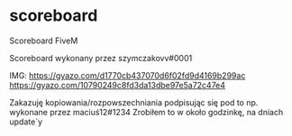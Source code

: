 # scoreboard
Scoreboard FiveM


Scoreboard wykonany przez szymczakovv#0001

IMG:
https://gyazo.com/d1770cb437070d6f02fd9d4169b299ac
https://gyazo.com/10790249c8fd3da13dbe97e5a72c47e4

Zakazuję kopiowania/rozpowszechniania podpisując się pod to np. wykonane przez maciuś12#1234
Zrobiłem to w około godzinkę, na dniach update`y
